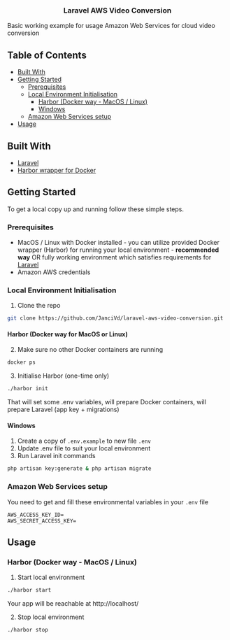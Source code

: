 <h3 align="center">Laravel AWS Video Conversion</h3>
<p>
Basic working example for usage Amazon Web Services for cloud video conversion
</p>

<!-- TABLE OF CONTENTS -->
## Table of Contents

* [Built With](#built-with)
* [Getting Started](#getting-started)
  * [Prerequisites](#prerequisites)
  * [Local Environment Initialisation](#local-environment-initialisation)
    * [Harbor (Docker way - MacOS / Linux)](#harbor-docker-way-for-macos-or-linux)
    * [Windows](#windows)
  * [Amazon Web Services setup](#amazon-web-services-setup)
* [Usage](#usage)

## Built With

* [Laravel](https://laravel.com/)
* [Harbor wrapper for Docker](https://github.com/BRACKETS-by-TRIAD/harbor-laravel)

## Getting Started

To get a local copy up and running follow these simple steps.

### Prerequisites

* MacOS / Linux with Docker installed - you can utilize provided Docker wrapper (Harbor) for running your local environment - **recommended way** OR fully working environment which satisfies requirements for [Laravel](https://laravel.com/docs/7.x#server-requirements) 
* Amazon AWS credentials
 
### Local Environment Initialisation

1. Clone the repo
```sh
git clone https://github.com/JanciVd/laravel-aws-video-conversion.git
```

#### Harbor (Docker way for MacOS or Linux)

2. Make sure no other Docker containers are running
```sh
docker ps
```
3. Initialise Harbor (one-time only)
```sh
./harbor init
```
That will set some .env variables, will prepare Docker containers, will prepare Laravel (app key + migrations)

#### Windows

1. Create a copy of `.env.example` to new file `.env`
1. Update .env file to suit your local environment
2. Run Laravel init commands
```sh
php artisan key:generate & php artisan migrate
```

### Amazon Web Services setup

You need to get and fill these environmental variables in your `.env` file
```
AWS_ACCESS_KEY_ID=
AWS_SECRET_ACCESS_KEY=
```

## Usage

### Harbor (Docker way - MacOS / Linux)

1. Start local environment
```sh
./harbor start
```

Your app will be reachable at http://localhost/

2. Stop local environment
```sh
./harbor stop
```
